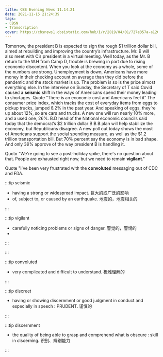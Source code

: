 ```yaml
---
title: CBS Evening News 11.14.21
date: 2021-11-15 21:24:39
tags:
- CBSN
- Transcription
cover: https://cbsnews1.cbsistatic.com/hub/i/r/2019/04/01/727e357a-a126-4138-a2c5-4d3222669d57/thumbnail/640x360/3ff2761028dc5c65cc4f07acd54bcd5c/cbsn2-logo-1920x1080.jpg
---
```

Tomorrow, the president B is expected to sign the rough $1 trillion dollar bill, aimed at rebuilding and improving the country’s infrastructure. Mr. B will also meet with C’s president in a virtual meeting. Well today, as the Mr. B return to the W.H from Camp D, trouble is brewing in part due to rising economic discontent. When you look at the economy as a whole, some of the numbers are strong. Unemployment is down, Americans have more money in their checking account on average than they did before the pandemic and the stock market is up. The problem is so is the price almost everything else. In the interview on Sunday, the Secretary of T said Covid caused a **seismic** shift in the ways of Americans spend their money leading to shortages. Quote “There is an economic cost and Americans feel it” The consumer price index, which tracks the cost of everyday items from eggs to pickup trucks, jumped 6.2% in the past year. And speaking of eggs, they’re up about 12%, so are cars and trucks. A new one will run nearly 10% more, and a used one, 26%. B.D head of the National economic councils said today that the democrat’s $2 trillion dollar B.B.B plan will help stabilize the economy, but Republicans disagree. A new poll out today shows the most of Americans support the social spending measure, as well as the $1.2 trillion transportation bill. But 70% percent say the economy is in bad shape. And only 39% approve of the way president B is handling it.

Quoto "We're going to see a post-holiday spike, there's no question about that. People are exhausted right now, but we need to remain **vigilant**."

Quote "I've been very frustrated with the **convoluted** messaging out of CDC and FDA.

:::tip seismic

- having a strong or widespread impact. 巨大的或广泛的影响
- of, subject to, or caused by an earthquake. 地震的，地震相关的

:::

:::tip vigilant

- carefully noticing problems or signs of danger. 警觉的，警惕的
- 
:::

:::

:::tip convoluted

- very complicated and difficult to understand. 极难理解的

:::

:::tip discreet

- having or showing discernment or good judgment in conduct and especially in speech : PRUDENT. 谨慎的

:::

:::tip discernment

- the quality of being able to grasp and comprehend what is obscure : skill in discerning. 识别、辨别能力

:::

